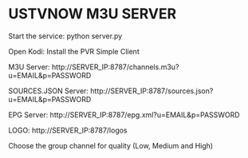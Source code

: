# USTVNOW M3U SERVER

Start the service:
python server.py


Open Kodi:
Install the PVR Simple Client

M3U Server:
http://SERVER_IP:8787/channels.m3u?u=EMAIL&p=PASSWORD

SOURCES.JSON Server:
http://SERVER_IP:8787/sources.json?u=EMAIL&p=PASSWORD

EPG Server:
http://SERVER_IP:8787/epg.xml?u=EMAIL&p=PASSWORD

LOGO:
http://SERVER_IP:8787/logos


Choose the group channel for quality (Low, Medium and High)
